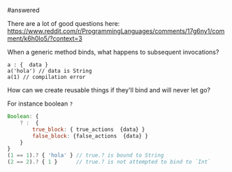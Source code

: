 #answered 

There are a lot of good questions here: 
https://www.reddit.com/r/ProgrammingLanguages/comments/17g6ny1/comment/k6h0lo5/?context=3


When a generic method binds, what happens to subsequent invocations? 


```
a : {  data }
a('hola') // data is String
a(1) // compilation error
```

How can we create reusable things if they'll bind and will never let go?

For instance boolean `?`

```js
Boolean: {
	? :  {
		true_block: { true_actions  {data} }
		false_block: {false_actions  {data} }
	}
}
(1 == 1).? { 'hola' } // true.? is bound to String 
(2 == 2).? { 1 }      // true.? is not attempted to bind to `Int` 
```


